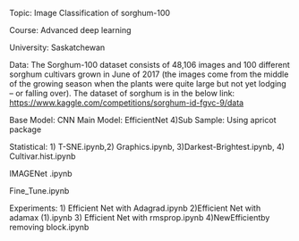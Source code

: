 Topic: Image Classification of sorghum-100

Course: Advanced deep learning


University: Saskatchewan


Data: The Sorghum-100 dataset consists of 48,106 images and 100 different sorghum cultivars grown in June of 2017 (the images come from the middle of the growing season when the plants were quite large but not yet lodging – or falling over). The dataset of sorghum is in the below link: 
https://www.kaggle.com/competitions/sorghum-id-fgvc-9/data


Base Model: CNN
Main Model: EfficientNet 4)Sub Sample: Using apricot package

Statistical: 1) T-SNE.ipynb,2) Graphics.ipynb, 3)Darkest-Brightest.ipynb, 4) Cultivar.hist.ipynb

IMAGENet .ipynb

Fine_Tune.ipynb

Experiments: 1) Efficient Net with Adagrad.ipynb 2)Efficient Net with adamax (1).ipynb 3) Efficient Net with rmsprop.ipynb 4)NewEfficientby removing block.ipynb
